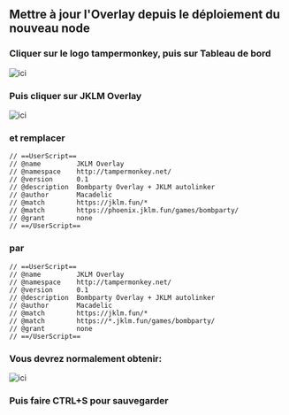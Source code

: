 ## Mettre à jour l'Overlay depuis le déploiement du nouveau node

### Cliquer sur le logo tampermonkey, puis sur Tableau de bord

![ici](https://github.com/macadelic80/jklm-overlay/blob/master/tuto1.png)

### Puis cliquer sur JKLM Overlay

![ici](https://github.com/macadelic80/jklm-overlay/blob/master/tuto2.png)

### et remplacer

```
// ==UserScript==
// @name         JKLM Overlay
// @namespace    http://tampermonkey.net/
// @version      0.1
// @description  Bombparty Overlay + JKLM autolinker
// @author       Macadelic
// @match        https://jklm.fun/*
// @match        https://phoenix.jklm.fun/games/bombparty/
// @grant        none
// ==/UserScript==
```
### par
```
// ==UserScript==
// @name         JKLM Overlay
// @namespace    http://tampermonkey.net/
// @version      0.1
// @description  Bombparty Overlay + JKLM autolinker
// @author       Macadelic
// @match        https://jklm.fun/*
// @match        https://*.jklm.fun/games/bombparty/
// @grant        none
// ==/UserScript==
```


### Vous devrez normalement obtenir:

![ici](https://github.com/macadelic80/jklm-overlay/blob/master/tuto3.png)

### Puis faire CTRL+S pour sauvegarder
